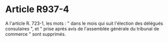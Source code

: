 # Article R937-4

A l'article R. 723-1, les mots : " dans le mois qui suit l'élection des délégués consulaires ", et " prise après avis de l'assemblée générale du tribunal de commerce " sont supprimés.
